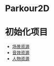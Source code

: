 #                                   **Parkour2D**
# 初始化项目

* [场景资源](https://assetstore.unity.com/packages/2d/environments/2d-jungle-side-scrolling-platformer-pack-78506)
* [音效资源](https://assetstore.unity.com/packages/audio/sound-fx/sound-fx-retro-pack-121743)
* [人物资源](https://assetstore.unity.com/packages/2d/characters/knight-sprite-sheet-free-93897)
